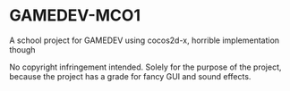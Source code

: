 # GAMEDEV-MCO1
A school project for GAMEDEV using cocos2d-x, horrible implementation though

No copyright infringement intended. Solely for the purpose of the project, because the project
has a grade for fancy GUI and sound effects.
